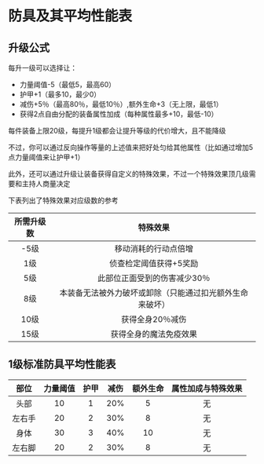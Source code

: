 # 防具及其平均性能表

## 升级公式

每升一级可以选择让：

* 力量阈值-5（最低5，最高60）
* 护甲+1（最多10，最少0）
* 减伤+5％（最高80％，最低10％）,额外生命+3（无上限，最低1）
* 获得2点自由分配的装备属性加成（每种属性最多+10，最低-10）

每件装备上限20级，每提升1级都会让提升等级的代价增大，且不能降级

不过，你可以通过反向操作等量的上述值来把好处匀给其他属性（比如通过增加5点力量阈值来让护甲+1）

此外，还可以通过升级让装备获得自定义的特殊效果，不过一个特殊效果顶几级需要和主持人商量决定

下表列出了特殊效果对应级数的参考

所需升级数|特殊效果
:--:|:--:
-5级|移动消耗的行动点倍增
1级|侦查检定阈值获得+5奖励
5级|此部位正面受到的伤害减少30％
8级|本装备无法被外力破坏或卸除（只能通过扣光额外生命来破坏）
10级|获得全身20％减伤
15级|获得全身的魔法免疫效果

## 1级标准防具平均性能表

部位|力量阈值|护甲|减伤|额外生命|属性加成与特殊效果
:--:|:--:|:--:|:--:|:--:|:--:
头部|10|1|20%|5|无
左右手|20|2|30%|8|无
身体|30|3|40%|10|无
左右脚|20|2|30%|8|无

